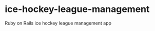 ice-hockey-league-management
============================

Ruby on Rails ice hockey league management app
